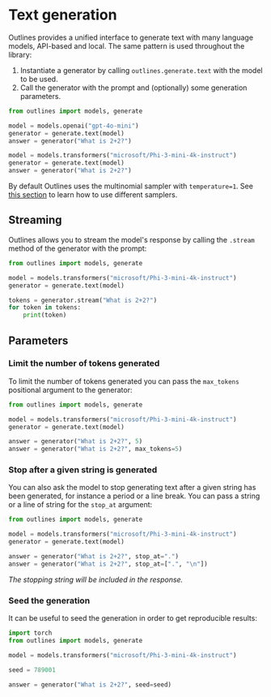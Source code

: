# Text generation

Outlines provides a unified interface to generate text with many language models, API-based and local. The same pattern is used throughout the library:

1. Instantiate a generator by calling `outlines.generate.text` with the model to be used.
2. Call the generator with the prompt and (optionally) some generation parameters.


```python
from outlines import models, generate

model = models.openai("gpt-4o-mini")
generator = generate.text(model)
answer = generator("What is 2+2?")

model = models.transformers("microsoft/Phi-3-mini-4k-instruct")
generator = generate.text(model)
answer = generator("What is 2+2?")
```

By default Outlines uses the multinomial sampler with `temperature=1`. See [this section](samplers.md) to learn how to use different samplers.

## Streaming

Outlines allows you to stream the model's response by calling the `.stream` method of the generator with the prompt:


```python
from outlines import models, generate

model = models.transformers("microsoft/Phi-3-mini-4k-instruct")
generator = generate.text(model)

tokens = generator.stream("What is 2+2?")
for token in tokens:
    print(token)
```

## Parameters

### Limit the number of tokens generated

To limit the number of tokens generated you can pass the `max_tokens` positional argument to the generator:

```python
from outlines import models, generate

model = models.transformers("microsoft/Phi-3-mini-4k-instruct")
generator = generate.text(model)

answer = generator("What is 2+2?", 5)
answer = generator("What is 2+2?", max_tokens=5)
```

### Stop after a given string is generated

You can also ask the model to stop generating text after a given string has been generated, for instance a period or a line break. You can pass a string or a line of string for the `stop_at` argument:


```python
from outlines import models, generate

model = models.transformers("microsoft/Phi-3-mini-4k-instruct")
generator = generate.text(model)

answer = generator("What is 2+2?", stop_at=".")
answer = generator("What is 2+2?", stop_at=[".", "\n"])
```

*The stopping string will be included in the response.*


### Seed the generation

It can be useful to seed the generation in order to get reproducible results:

```python
import torch
from outlines import models, generate

model = models.transformers("microsoft/Phi-3-mini-4k-instruct")

seed = 789001

answer = generator("What is 2+2?", seed=seed)
```
